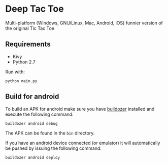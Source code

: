 # Deep Tac Toe
Multi-platform (Windows, GNU/Linux, Mac, Android, iOS) funnier version of the original Tic Tac Toe

## Requirements

* Kivy
* Python 2.7

Run with:

```python main.py```

## Build for android

To build an APK for android make sure you have [buildozer](https://github.com/kivy/buildozer) installed and execute the following command:

```buildozer android debug```

The APK can be found in the `bin` directory.

If you have an android device connected (or emulator) it will automatically be pushed by issuing the following command:

```buildozer android deploy```
